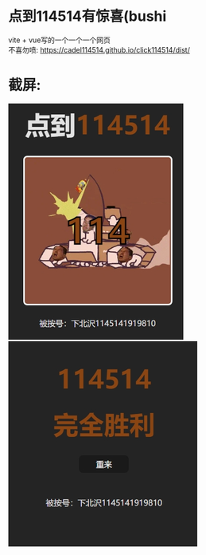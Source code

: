 # 点到114514有惊喜(bushi

vite + vue写的一个一个一个网页  
不喜勿喷:
<https://cadel114514.github.io/click114514/dist/>  
# 截屏:  
![我是截屏](screenshot.png "数字为114,1145,11451时为先辈色")  
![我是截屏](screenshotWin.png "赢力(喜)")
